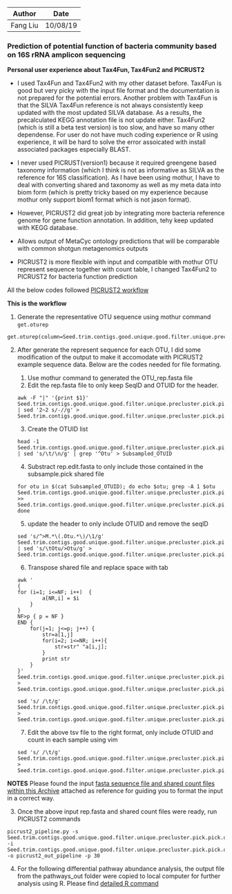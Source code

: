 Author|Date
---| ----
Fang Liu| 10/08/19

### Prediction of potential function of bacteria community based on 16S rRNA amplicon sequencing

**Personal user experience about Tax4Fun, Tax4Fun2 and PICRUST2**

* I used Tax4Fun and Tax4Fun2 with my other dataset before. Tax4Fun is good but very picky with the input file format and the documentation is not prepared for the potential errors. Another problem with Tax4Fun is that the SILVA Tax4Fun reference is not always consistently keep updated with the most updated SILVA database. As a results, the precalculated KEGG annotation file is not update either. Tax4Fun2 (which is still a beta test version) is too slow, and have so many other dependense. For user do not have much coding experience or R using experience, it will be hard to solve the error assoicated with install associated packages especially BLAST.

* I never used PICRUST(version1) because it required greengene based taxonomy information (which I think is not as informative as SILVA as the reference for 16S classification). As I have been using mothur, I have to deal with converting shared and taxonomy as well as my meta data into biom form (which is pretty tricky based on my experience because mothur only support biom1 format which is not jason format).

* However, PICRUST2 did great job by integrating more bacteria reference genome for gene function annotation. In addition, tehy keep updated with KEGG database.

* Allows output of MetaCyc ontology predictions that will be comparable with common shotgun metagenomics outputs


* PICRUST2 is more flexible with input and compatible with mothur OTU represent sequence together with count table, I changed Tax4Fun2 to PICRUST2 for bacteria function prediction

All the below codes followed [PICRUST2 workflow](https://github.com/picrust/picrust2/wiki)

**This is the workflow**

1. Generate the representative OTU sequence using mothur command ``get.oturep``

```
get.oturep(column=Seed.trim.contigs.good.unique.good.filter.unique.precluster.pick.pick.dist,list=Seed.trim.contigs.good.unique.good.filter.unique.precluster.pick.pick.opti_mcc.list,count=Seed.trim.contigs.good.unique.good.filter.unique.precluster.denovo.vsearch.pick.pick.count_table,fasta=Seed.trim.contigs.good.unique.good.filter.unique.precluster.pick.pick.fasta,label=0.03)
```

2. After generate the represent sequence for each OTU, I did some modification of the output to make it accomodate with PICRUST2 example sequence data. Below are the codes needed for file formating.

    1. Use mothur command to generated the OTU_rep.fasta file
    2. Edit the rep.fasta file to only keep SeqID and OTUID for the header.
    ```
    awk -F "|" '{print $1}' Seed.trim.contigs.good.unique.good.filter.unique.precluster.pick.pick.opti_mcc.0.03.rep.fasta_copy | sed '2~2 s/-//g' > Seed.trim.contigs.good.unique.good.filter.unique.precluster.pick.pick.opti_mcc.0.03.rep.edit.fasta  
    ```

    3.  Create the OTUID list

    ```
    head -1 Seed.trim.contigs.good.unique.good.filter.unique.precluster.pick.pick.opti_mcc.0.03.subsample.0.03.pick.shared | sed 's/\t/\n/g' | grep '^Otu' > Subsampled_OTUID

    ```

    4. Substract rep.edit.fasta to only include those contained in the subsample.pick shared file

    ```{r}
    for otu in $(cat Subsampled_OTUID); do echo $otu; grep -A 1 $otu Seed.trim.contigs.good.unique.good.filter.unique.precluster.pick.pick.opti_mcc.0.03.rep.edit.fasta >> Seed.trim.contigs.good.unique.good.filter.unique.precluster.pick.pick.opti_mcc.0.03.rep.edit.subsample.pick.fasta; done  
    ```

    5. update the header to only include OTUID and remove the seqID

    ```
    sed 's/^>M.*\(.Otu.*\)/\1/g'  Seed.trim.contigs.good.unique.good.filter.unique.precluster.pick.pick.opti_mcc.0.03.rep.edit.subsample.pick.fasta | sed 's/\tOtu/>Otu/g' > Seed.trim.contigs.good.unique.good.filter.unique.precluster.pick.pick.opti_mcc.0.03.rep.edit.subsample.pick_up.fasta
    ```

    6. Transpose shared file and replace space with tab

    ```
    awk '                                                                                                {                                                                                                                                 for (i=1; i<=NF; i++)  {
            a[NR,i] = $i
        }
    }
    NF>p { p = NF }
    END {    
        for(j=1; j<=p; j++) {
            str=a[1,j]
            for(i=2; i<=NR; i++){
                str=str" "a[i,j];
            }
            print str
        }
    }' Seed.trim.contigs.good.unique.good.filter.unique.precluster.pick.pick.opti_mcc.0.03.subsample.0.03.pick.shared > Seed.trim.contigs.good.unique.good.filter.unique.precluster.pick.pick.opti_mcc.0.03.subsample.0.03.pick_up.shared
    ```

    ```
    sed 's/ /\t/g' Seed.trim.contigs.good.unique.good.filter.unique.precluster.pick.pick.opti_mcc.0.03.subsample.0.03.pick_up.shared > Seed.trim.contigs.good.unique.good.filter.unique.precluster.pick.pick.opti_mcc.0.03.subsample.0.03.pick_up_tsv.shared
    ```

    7. Edit the above tsv file to the right format, only include OTUID and count in each sample using vim

    ```
    sed 's/ /\t/g' Seed.trim.contigs.good.unique.good.filter.unique.precluster.pick.pick.opti_mcc.0.03.subsample.0.03.pick_up.shared > Seed.trim.contigs.good.unique.good.filter.unique.precluster.pick.pick.opti_mcc.0.03.subsample.0.03.pick_up_tsv.shared
    ```
    
**NOTES** Please found the input [fasta sequence file and shared count files within this Archive](https://github.com/liufangbaishikele/Soybean_rhizosphere_microbiome/blob/master/2018_fungicide/Seed_treatment/16S/PICRUST/Archive.zip) attached as reference for guiding you to format the input in a correct way.


3. Once the above input rep.fasta and shared count files were ready, run PICRUST2 commands

```
picrust2_pipeline.py -s Seed.trim.contigs.good.unique.good.filter.unique.precluster.pick.pick.opti_mcc.0.03.rep.edit.subsample.pick_up.fasta  -i Seed.trim.contigs.good.unique.good.filter.unique.precluster.pick.pick.opti_mcc.0.03.subsample.0.03.pick.shared  -o picrust2_out_pipeline -p 30
```
4. For the following differential pathway abundance analysis, the output file from the pathways_out folder were copied to local computer for further analysis using R. Please find [detailed R command](https://github.com/liufangbaishikele/Soybean_rhizosphere_microbiome/blob/master/2018_fungicide/Seed_treatment/16S/PICRUST/PICRUST_KO_enrichment.Rmd) 


